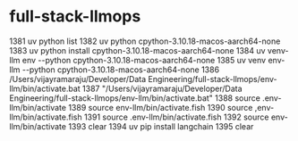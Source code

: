 # full-stack-llmops



 1381  uv python list
 1382  uv python cpython-3.10.18-macos-aarch64-none 
 1383  uv python install cpython-3.10.18-macos-aarch64-none
 1384  uv venv-llm env --python cpython-3.10.18-macos-aarch64-none
 1385  uv venv env-llm --python cpython-3.10.18-macos-aarch64-none
 1386  /Users/vijayramaraju/Developer/Data Engineering/full-stack-llmops/env-llm/bin/activate.bat
 1387  "/Users/vijayramaraju/Developer/Data Engineering/full-stack-llmops/env-llm/bin/activate.bat"
 1388  source .env-llm/bin/activate
 1389  source env-llm/bin/activate.fish
 1390  source ,env-llm/bin/activate.fish
 1391  source .env-llm/bin/activate.fish
 1392  source env-llm/bin/activate
 1393  clear
 1394  uv pip install langchain
 1395  clear